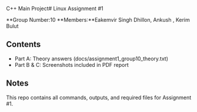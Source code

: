 C++ Main Project# Linux Assignment #1  

**Group Number:10 
**Members:**Eakemvir Singh Dhillon, Ankush , Kerim Bulut  

## Contents
- Part A: Theory answers (docs/assignment1_group10_theory.txt)  
- Part B & C: Screenshots included in PDF report  

## Notes
This repo contains all commands, outputs, and required files for Assignment #1.